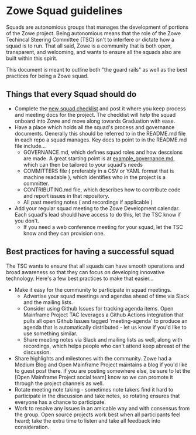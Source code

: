 # Zowe Squad guidelines

Squads are autonomious groups that manages the development of portions of the Zowe project. Being autonomious means that the role of the Zowe Techincal Steering Committee (TSC) isn't to interfere or dictate how a squad is to run. That all said, Zowe is a community that is both open, transparent, and welcoming, and wants to ensure all the squads also are built within this spirit.

This document is meant to outline both "the guard rails" as well as the best practices for being a Zowe squad.

## Things that every Squad should do

- Complete the [new squad checklist](new-squad-checklist.md) and post it where you keep process and meeting docs for the project. The checklist will help the squad onboard into Zowe and move along towards Graduation with ease.
- Have a place which holds all the squad's process and governance documents. Generally this should be referred to in the README.md file in each repo a squad manages. Key docs to point to in the README.md file include...
  - GOVERNANCE.md, which defines squad roles and how descsions are made. A great starting point is at [example_governance.md](example_governance.md), which can then be tailored to your squad's needs
  - COMMITTERS file ( preferably in a CSV or YAML format that is machine readable ), which identifies who in the project is a committer.
  - CONTRIBUTING.md file, which describes how to contribute code and report issues in that repository.
  - All past meeting notes ( and recordings if applicable )
- Add your regular squad meeting to the Zowe Development calendar. Each squad's lead should have access to do this, let the TSC know if you don't.
  - If you need a web conference meeting for your squad, let the TSC know and they can provision one.

## Best practices for having a successful squad

The TSC wants to ensure that all squads can have smooth operations and broad awareness so that they can focus on developing innovative technology. Here's a few best practices to make that easier...

- Make it easy for the community to participate in squad meetings.
  - Advertise your squad meetings and agendas ahead of time via Slack and the mailing lists.
  - Consider using Github Issues for tracking agenda items. Open Mainframe Project TAC leverages a Github Actions integration that pulls all open Github Issues tagged 'meeting-agenda' to produce an agenda that is automatically distributed - let us know if you'd like to use something similar.
  - Share meeting notes via Slack and mailing lists as well, along with recordings, which helps people who can't attend keep abreast of the discussion.
- Share highlights and milestones with the community. Zowe had a Medium Blog and Open Mainframe Project maintains a blog if you'd like to guest post there. If you are posting somewhere else, be sure to let the [Open Mainframe Project social team] know so we can promote it through the project channels as well.
- Rotate meeting note taking - sometimes note takers find it hard to participate in the discussion and take notes, so rotating ensures that everyone has a chance to participate.
- Work to resolve any issues in an amicable way and with consensus from the group. Open source projects work best when all participants feel heard; take the extra time to listen and take all feedback into consideration.

